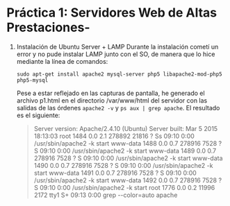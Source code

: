 # Práctica 1: Servidores Web de Altas Prestaciones-

1. Instalación de Ubuntu Server + LAMP
    Durante la instalación cometí un error y no pude instalar LAMP junto con el SO,
    de manera que lo hice mediante la línea de comandos:

    `sudo apt-get install apache2 mysql-server php5 libapache2-mod-php5 php5-mysql`

    Pese a estar reflejado en las capturas de pantalla, he generado el archivo p1.html
    en el directorio /var/www/html del servidor con las salidas de las órdenes
    `apache2 -v` y  `ps aux | grep apache`. El resultado es el siguiente:

    > Server version: Apache/2.4.10 (Ubuntu)
    > Server built:   Mar  5 2015 18:13:03
    > root       1484  0.0  2.1 278892 21816 ?        Ss   09:10   0:00 /usr/sbin/apache2 -k start
    > www-data   1488  0.0  0.7 278916  7528 ?        S    09:10   0:00 /usr/sbin/apache2 -k start
    > www-data   1489  0.0  0.7 278916  7528 ?        S    09:10   0:00 /usr/sbin/apache2 -k start
    > www-data   1490  0.0  0.7 278916  7528 ?        S    09:10   0:00 /usr/sbin/apache2 -k start
    > www-data   1491  0.0  0.7 278916  7528 ?        S    09:10   0:00 /usr/sbin/apache2 -k start
    > www-data   1492  0.0  0.7 278916  7528 ?        S    09:10   0:00 /usr/sbin/apache2 -k start
    > root       1776  0.0  0.2  11996  2172 tty1     S+   09:13   0:00 grep --color=auto apache

